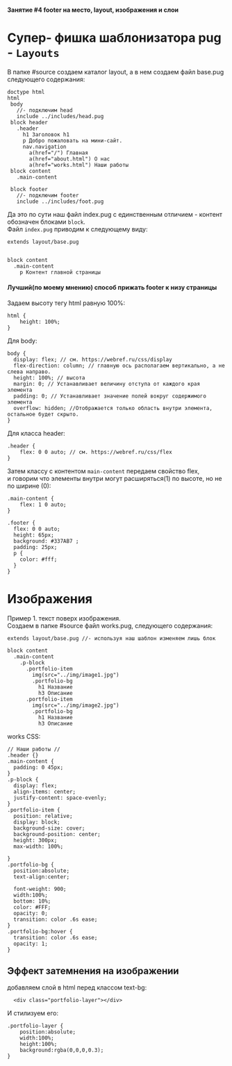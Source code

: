 ####  Занятие #4 footer на место, layout, изображения и слои

# Супер- фишка шаблонизатора pug - `Layouts`  
 В папке #source создаем каталог layout, а в нем создаем файл base.pug следующего содержания:  
 ```
doctype html
html
  body
    //- подключим head
    include ../includes/head.pug
  block header
    .header
      h1 Заголовок h1
      p Добро пожаловать на мини-сайт.
      nav.navigation
        a(href="/") Главная
        a(href="about.html") О нас
        a(href="works.html") Наши работы
  block content
    .main-content

  block footer
    //- подключим footer
    include ../includes/foot.pug
 ```  
 
 Да это по сути наш файл index.pug с единственным отличием - контент обозначен блоками `block`.  
 Файл `index.pug` приводим к следующему виду:  
```
extends layout/base.pug


block content
  .main-content
    p Контент главной страницы
```  





#### Лучший(по моему мнению) способ прижать footer к низу страницы

Задаем высоту тегу html  равную 100%:

```
html {
    height: 100%;
}

```  
 Для body:  

```
body {
  display: flex; // см. https://webref.ru/css/display
  flex-direction: column; // главную ось располагаем вертикально, а не слева направо.
  height: 100%; // высота
  margin: 0; // Устанавливает величину отступа от каждого края элемента
  padding: 0; // Устанавливает значение полей вокруг содержимого элемента
  overflow: hidden; //Отображается только область внутри элемента, остальное будет скрыто.
}

```  
Для класса header:  

```
.header {
    flex: 0 0 auto; // см. https://webref.ru/css/flex
}

```  
Затем классу с контентом `main-content` передаем свойство flex,   
и говорим что элементы внутри могут расширяться(1) по высоте, но не по ширине (0):

```
.main-content {
    flex: 1 0 auto;
}
```  
```
.footer {
  flex: 0 0 auto;
  height: 65px;
  background: #337AB7 ;
  padding: 25px;
  p {
    color: #fff;
  }
}

```  


#  Изображения

Пример 1. текст поверх изображения.  
Создаем в папке #source файл works.pug, следующего содержания:  
```
extends layout/base.pug //- используя наш шаблон изменяем лишь блок 

block content
  .main-content
    .p-block
      .portfolio-item
        img(src="../img/image1.jpg")
        .portfolio-bg
          h1 Название
          h3 Описание
      .portfolio-item
        img(src="../img/image2.jpg")
        .portfolio-bg
          h1 Название
          h3 Описание
```  
works CSS:  
```
// Наши работы //
.header {}
.main-content {
  padding: 0 45px;
}
.p-block {
  display: flex;
  align-items: center;
  justify-content: space-evenly;
}
.portfolio-item {
  position: relative;
  display: block;
  background-size: cover;
  background-position: center;
  height: 300px;
  max-width: 100%;

}
.portfolio-bg {
  position:absolute;
  text-align:center;

  font-weight: 900;
  width:100%;
  bottom: 10%;
  color: #FFF;
  opacity: 0;
  transition: color .6s ease;
}
.portfolio-bg:hover {
  transition: color .6s ease;
  opacity: 1;
}
```  
## Эффект затемнения на изображении  
добавляем слой в html перед классом text-bg:  

```
  <div class="portfolio-layer"></div> 
```  
И стилизуем его:  

```
.portfolio-layer {
    position:absolute;
    width:100%;
    height:100%;
    background:rgba(0,0,0,0.3);
}
```  
